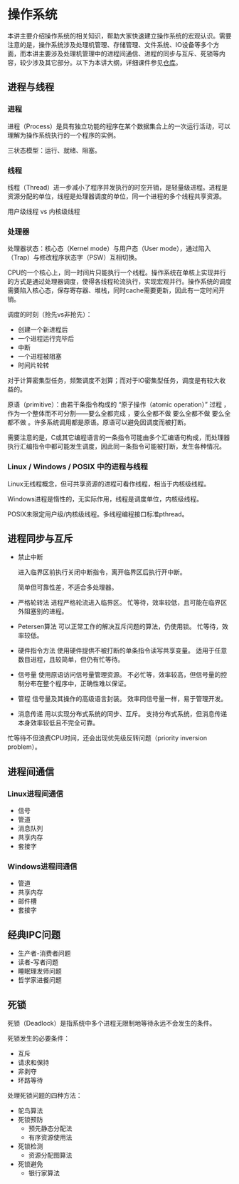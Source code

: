 # 操作系统

本讲主要介绍操作系统的相关知识，帮助大家快速建立操作系统的宏观认识。需要注意的是，操作系统涉及处理机管理、存储管理、文件系统、IO设备等多个方面，而本讲主要涉及处理机管理中的进程间通信、进程的同步与互斥、死锁等内容，较少涉及其它部分。以下为本讲大纲，详细课件参见[仓库](https://github.com/eesast/training2020/blob/master/OS)。

## 进程与线程

### 进程

进程（Process）是具有独立功能的程序在某个数据集合上的一次运行活动，可以理解为操作系统执行的一个程序的实例。

三状态模型：运行、就绪、阻塞。

### 线程

线程（Thread）进一步减小了程序并发执行的时空开销，是轻量级进程。进程是资源分配的单位，线程是处理器调度的单位，同一个进程的多个线程共享资源。

用户级线程 vs 内核级线程

### 处理器

处理器状态：核心态（Kernel mode）与用户态（User mode），通过陷入（Trap）与修改程序状态字（PSW）互相切换。

CPU的一个核心上，同一时间片只能执行一个线程。操作系统在单核上实现并行的方式是通过处理器调度，使得各线程轮流执行，实现宏观并行。操作系统的调度需要陷入核心态，保存寄存器、堆栈，同时cache需要更新，因此有一定时间开销。

调度的时刻（抢先vs非抢先）：

- 创建一个新进程后
- 一个进程运行完毕后
- 中断
- 一个进程被阻塞
- 时间片轮转

对于计算密集型任务，频繁调度不划算；而对于IO密集型任务，调度是有较大收益的。

原语（primitive）：由若干条指令构成的 “原子操作（atomic operation）” 过程 ，作为一个整体而不可分割——要么全都完成 ，要么全都不做 要么全都不做 要么全都不做 。许多系统调用都是原语。原语可以避免因调度而被打断。

需要注意的是，C或其它编程语言的一条指令可能由多个汇编语句构成，而处理器执行汇编指令中都可能发生调度，因此同一条指令可能被打断，发生各种情况。

### Linux / Windows / POSIX 中的进程与线程

Linux无线程概念，但可共享资源的进程可看作线程，相当于内核级线程。

Windows进程是惰性的，无实际作用，线程是调度单位，内核级线程。

POSIX未限定用户级/内核级线程。多线程编程接口标准pthread。

## 进程同步与互斥

- 禁止中断

  进入临界区前执行关闭中断指令，离开临界区后执行开中断。

  简单但可靠性差，不适合多处理器。

- 严格轮转法
              进程严格轮流进入临界区。
              忙等待，效率较低，且可能在临界区外阻塞别的进程。
- Petersen算法
              可以正常工作的解决互斥问题的算法，仍使用锁。
              忙等待，效率较低。
- 硬件指令方法
              使用硬件提供不被打断的单条指令读写共享变量。
              适用于任意数目进程，且较简单，但仍有忙等待。
- 信号量
              使用原语访问信号量管理资源。
              不必忙等，效率较高，但信号量的控制分布在整个程序中，正确性难以保证。
- 管程
              信号量及其操作的高级语言封装。
              效率同信号量一样，易于管理开发。
- 消息传递
              用以实现分布式系统的同步、互斥。
              支持分布式系统，但消息传递本身效率较低且不完全可靠。

忙等待不但浪费CPU时间，还会出现优先级反转问题（priority inversion problem）。

## 进程间通信

### Linux进程间通信

- 信号
- 管道
- 消息队列
- 共享内存
- 套接字

### Windows进程间通信

- 管道
- 共享内存
- 邮件槽
- 套接字

## 经典IPC问题

- 生产者-消费者问题
- 读者-写者问题
- 睡眠理发师问题
- 哲学家进餐问题

## 死锁

死锁（Deadlock）是指系统中多个进程无限制地等待永远不会发生的条件。

死锁发生的必要条件：

- 互斥
- 请求和保持
- 非剥夺
- 环路等待

处理死锁问题的四种方法：

- 鸵鸟算法
- 死锁预防
  - 预先静态分配法
  - 有序资源使用法
- 死锁检测
  - 资源分配图算法
- 死锁避免
  - 银行家算法